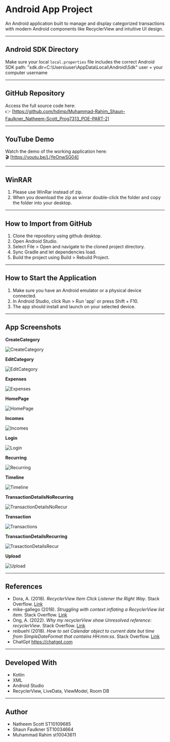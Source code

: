 # Android App Project

An Android application built to manage and display categorized transactions with modern Android components like RecyclerView and intuitive UI design.

--------------------------------------
Android SDK Directory
--------------------------------------
Make sure your local `local.properties` file includes the correct Android SDK path:
"sdk.dir=C\:\\Users\\user\\AppData\\Local\\Android\\Sdk"
user = your computer username

--------------------------------------
GitHub Repository
--------------------------------------
Access the full source code here:  
👉 [https://github.com/hdimp/Muhammad-Rahim_Shaun-Faulkner_Natheem-Scott_Prog7313_POE-PART-2]

--------------------------------------
YouTube Demo
--------------------------------------
Watch the demo of the working application here:  
🎬 [https://youtu.be/LjYeOnwSG04]

--------------------------------------
WinRAR
--------------------------------------
1. Please use WinRar instead of zip.
2. When you download the zip as winrar double-click the folder and copy the folder into your desktop.

--------------------------------------
How to Import from GitHub
--------------------------------------
1. Clone the repository using github desktop.
2. Open Android Studio.
3. Select File > Open and navigate to the cloned project directory.
4. Sync Gradle and let dependencies load.
5. Build the project using Build > Rebuild Project.

--------------------------------------
How to Start the Application
--------------------------------------
1. Make sure you have an Android emulator or a physical device connected.
2. In Android Studio, click Run > Run 'app' or press Shift + F10.
3. The app should install and launch on your selected device.

--------------------------------------
App Screenshots
--------------------------------------

**CreateCategory**

![CreateCategory](https://github.com/user-attachments/assets/2c639cd0-f98d-48ef-a9c2-653bc4f321ce)


**EditCategory**

![EditCategory](https://github.com/user-attachments/assets/a25c25bb-7805-48f3-81f1-371c1f026f87)


**Expenses**

![Expenses](https://github.com/user-attachments/assets/a43c9db9-5651-40af-8736-8230cf8dfff1)


**HomePage**

![HomePage](https://github.com/user-attachments/assets/1ce14ef9-4174-4fe0-87d6-75df9eb1a317)


**Incomes**

![Incomes](https://github.com/user-attachments/assets/29ef9298-8631-486b-b35a-d7527b09e4f7)


**Login**

![Login](https://github.com/user-attachments/assets/cc7638c5-39cd-4778-b9d9-72df760686e8)


**Recurring**

![Recurring](https://github.com/user-attachments/assets/03991d43-b0d0-407b-a87e-ebd36c202690)


**Timeline**

![Timeline](https://github.com/user-attachments/assets/4e32c8a7-1eca-4883-8dc4-668172ae68d1)


**TransactionDetailsNoRecurring**

![TransactionDetailsNoRecur](https://github.com/user-attachments/assets/a874f471-f525-4b2c-94c9-9243ca5d16fd)


**Transaction**

![Transactions](https://github.com/user-attachments/assets/8effa26f-a659-4101-afa5-2cbabe9e6ceb)


**TransactionDetailsRecurring**

![TrasactionDetailsRecur](https://github.com/user-attachments/assets/4b7c44d7-d4e9-4a7f-8ac7-9d82840a4ee9)


**Upload**

![Upload](https://github.com/user-attachments/assets/5f5ea4a2-2093-4a7a-aca2-97877bc32efb)

--------------------------------------
References
--------------------------------------
- Dora, A. (2018). *RecyclerView Item Click Listener the Right Way*. Stack Overflow. [Link](https://stackoverflow.com/questions/49969278/recyclerview-item-click-listener-the-right-way)  
- mike-gallego (2018). *Struggling with context inflating a RecyclerView list item*. Stack Overflow. [Link](https://stackoverflow.com/questions/52224165/struggling-with-context-inflating-a-recyclerview-list-item)  
- Ong, A. (2022). *Why my recyclerView show Unresolved reference: recyclerView*. Stack Overflow. [Link](https://stackoverflow.com/questions/71604788/why-my-recyclerview-show-unresolved-reference-recyclerview)  
- reibuehl (2018). *How to set Calendar object to current date but time from SimpleDateFormat that contains HH:mm:ss*. Stack Overflow. [Link](https://stackoverflow.com/questions/48647950/how-to-set-calendar-object-to-current-date-but-time-from-simpledateformat-that-c)
- ChatGpt https://chatgpt.com

--------------------------------------
Developed With
--------------------------------------
- Kotlin  
- XML  
- Android Studio  
- RecyclerView, LiveData, ViewModel, Room DB 

--------------------------------------
Author
--------------------------------------
- Natheem Scott ST10109685 
- Shaun Faulkner ST10034664
- Muhammad Rahim st10043611
